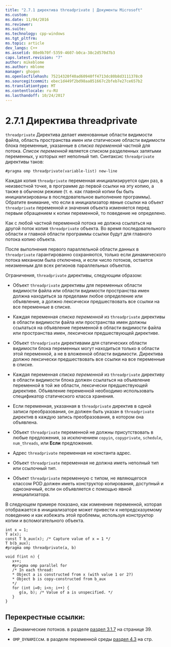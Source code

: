 ```yaml
---
title: "2.7.1 директива threadprivate | Документы Microsoft"
ms.custom: 
ms.date: 11/04/2016
ms.reviewer: 
ms.suite: 
ms.technology: cpp-windows
ms.tgt_pltfrm: 
ms.topic: article
dev_langs: C++
ms.assetid: 08e0b70f-5359-4607-b0ca-38c2d570d7b3
caps.latest.revision: "7"
author: mikeblome
ms.author: mblome
manager: ghogen
ms.openlocfilehash: 75214320f40ad60940ff4713dc80b8d3111378c0
ms.sourcegitcommit: ebec1d449f2bd98aa851667c2bfeb7e27ce657b2
ms.translationtype: MT
ms.contentlocale: ru-RU
ms.lasthandoff: 10/24/2017
---
```

# <a name="271-threadprivate-directive"></a>2.7.1 Директива threadprivate
`threadprivate` Директива делает именованные области видимости файла, область пространства имен или статические области видимости блока переменные, указанные в *списка переменной* частной для потока. *Список переменной* является списком разделенных запятыми переменных, у которых нет неполный тип. Синтаксис `threadprivate` директивы таков:  
  
```  
#pragma omp threadprivate(variable-list) new-line  
```  
  
 Каждая копия `threadprivate` переменная инициализируется один раз, в неизвестной точке, в программе до первой ссылки на эту копию, а также в обычном режиме (т. е. как главной копии бы быть инициализированы в последовательное выполнение программы). Обратите внимание, что если в инициализатор явные ссылки на объект `threadprivate` переменной и значения объекта изменяется перед первым обращением к копии переменной, то поведение не определено.  
  
 Как с любой частной переменной потока не должна ссылаться на другой поток копия `threadprivate` объекта. Во время последовательного области и главной области программы ссылки будут для главного потока копию объекта.  
  
 После выполнения первого параллельной области данных в `threadprivate` гарантированно сохраняются, только если динамического потока механизм была отключена, и если число потоков, остается неизменным для всех регионов параллельных объектов.  
  
 Ограничения, `threadprivate` директивы, следующим образом:  
  
-   Объект `threadprivate` директивы для переменных области видимости файла или области видимости пространства имен должна находиться за пределами любое определение или объявление, а должно лексически предшествовать все ссылки на все переменные в списке.  
  
-   Каждая переменная *списка переменной* из `threadprivate` директивы в области видимости файла или пространства имен должны ссылаться на объявление переменной в области видимости файла или пространства имен, лексически предшествующей директиве.  
  
-   Объект `threadprivate` директивами для статических области видимости блока переменных могут находиться только в области этой переменной, а не в вложенной области видимости. Директива должно лексически предшествовать все ссылки на все переменные в списке.  
  
-   Каждая переменная *списка переменной* из `threadprivate` директиву в области видимости блока должен ссылаться на объявление переменной в той же области, лексически предшествующей директиве. Объявление переменной необходимо использовать спецификатор статического класса хранения.  
  
-   Если переменная, указанная в `threadprivate` директив в одной записи преобразования, он должен быть указан в `threadprivate` директив в каждую запись преобразования, в котором она объявлена.  
  
-   Объект `threadprivate` переменной не должны присутствовать в любые предложения, за исключением `copyin`, `copyprivate`, `schedule`, `num_threads`, или **Если** предложения.  
  
-   Адрес `threadprivate` переменная не константа адрес.  
  
-   Объект `threadprivate` переменная не должна иметь неполный тип или ссылочный тип.  
  
-   Объект `threadprivate` переменную с типом, не являющегося классом POD должен иметь конструктор копирования, доступный и однозначный, если он объявляется с помощью явной инициализатора.  
  
 В следующем примере показано, как изменение переменной, которая отображается в инициализаторе может привести к непредсказуемому поведению и как избежать этой проблемы, используя конструктор копии и вспомогательного объекта.  
  
```  
int x = 1;  
T a(x);  
const T b_aux(x); /* Capture value of x = 1 */  
T b(b_aux);  
#pragma omp threadprivate(a, b)  
  
void f(int n) {  
   x++;  
   #pragma omp parallel for  
   /* In each thread:  
   * Object a is constructed from x (with value 1 or 2?)  
   * Object b is copy-constructed from b_aux  
   */  
   for (int i=0; i<n; i++) {  
      g(a, b); /* Value of a is unspecified. */  
   }  
}  
```  
  
## <a name="cross-references"></a>Перекрестные ссылки:  
  
-   Динамические потоков. в разделе [раздел 3.1.7](../../parallel/openmp/3-1-7-omp-set-dynamic-function.md) на странице 39.  
  
-   `OMP_DYNAMIC`см. в разделе переменной среды [раздел 4.3](../../parallel/openmp/4-3-omp-dynamic.md) на стр.